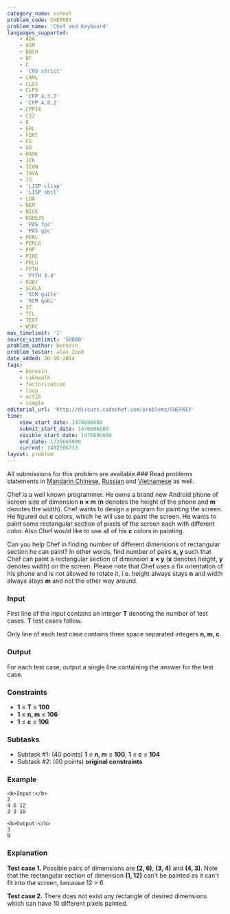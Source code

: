 ```yaml
---
category_name: school
problem_code: CHEFKEY
problem_name: 'Chef and Keyboard'
languages_supported:
    - ADA
    - ASM
    - BASH
    - BF
    - C
    - 'C99 strict'
    - CAML
    - CLOJ
    - CLPS
    - 'CPP 4.3.2'
    - 'CPP 4.9.2'
    - CPP14
    - CS2
    - D
    - ERL
    - FORT
    - FS
    - GO
    - HASK
    - ICK
    - ICON
    - JAVA
    - JS
    - 'LISP clisp'
    - 'LISP sbcl'
    - LUA
    - NEM
    - NICE
    - NODEJS
    - 'PAS fpc'
    - 'PAS gpc'
    - PERL
    - PERL6
    - PHP
    - PIKE
    - PRLG
    - PYTH
    - 'PYTH 3.4'
    - RUBY
    - SCALA
    - 'SCM guile'
    - 'SCM qobi'
    - ST
    - TCL
    - TEXT
    - WSPC
max_timelimit: '1'
source_sizelimit: '50000'
problem_author: berezin
problem_tester: alex_2oo8
date_added: 30-10-2014
tags:
    - berezin
    - cakewalk
    - factorization
    - loop
    - oct16
    - simple
editorial_url: 'http://discuss.codechef.com/problems/CHEFKEY'
time:
    view_start_date: 1476696600
    submit_start_date: 1476696600
    visible_start_date: 1476696600
    end_date: 1735669800
    current: 1492506713
layout: problem
---
```

All submissions for this problem are available.###  Read problems statements in [Mandarin Chinese](http://www.codechef.com/download/translated/OCT16/mandarin/CHEFKEY.pdf), [Russian](http://www.codechef.com/download/translated/OCT16/russian/CHEFKEY.pdf) and [Vietnamese](http://www.codechef.com/download/translated/OCT16/vietnamese/CHEFKEY.pdf) as well.

Chef is a well known programmer. He owns a brand new Android phone of screen size of dimension **n × m** (**n** denotes the height of the phone and **m** denotes the width). Chef wants to design a program for painting the screen. He figured out **c** colors, which he will use to paint the screen. He wants to paint some rectangular section of pixels of the screen each with different color. Also Chef would like to use all of his **c** colors in painting.

Can you help Chef in finding number of different dimensions of rectangular section he can paint? In other words, find number of pairs **x, y** such that Chef can paint a rectangular section of dimension **x × y** (**x** denotes height, **y** denotes width) on the screen. Please note that Chef uses a fix orientation of his phone and is not allowed to rotate it, i.e. height always stays **n** and width always stays **m** and not the other way around.

### Input

First line of the input contains an integer **T** denoting the number of test cases. **T** test cases follow.

Only line of each test case contains three space separated integers **n, m, c**.

### Output

For each test case, output a single line containing the answer for the test case.

### Constraints

- **1** ≤ **T** ≤ **100**
- **1** ≤ **n, m** ≤ **106**
- **1** ≤ **c** ≤ **106**

### Subtasks

- Subtask #1: (40 points) **1** ≤ **n, m** ≤ **100**, **1** ≤ **c** ≤ **104**
- Subtask #2: (60 points) **original constraints**

### Example

```
<b>Input:</b>
2
4 6 12
3 3 10

<b>Output:</b>
3
0

```
### Explanation

**Test case 1.** Possible pairs of dimensions are **(2, 6)**, **(3, 4)** and **(4, 3)**. Note that the rectangular section of dimension **(1, 12)** can't be painted as it can't fit into the screen, because 12 > 6.

**Test case 2.** There does not exist any rectangle of desired dimensions which can have 10 different pixels painted.